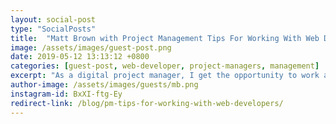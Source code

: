 ```yaml
---
layout: social-post
type: "SocialPosts"
title:  "Matt Brown with Project Management Tips For Working With Web Developers"
image: /assets/images/guest-post.png
date: 2019-05-12 13:13:12 +0800
categories: [guest-post, web-developer, project-managers, management]
excerpt: "As a digital project manager, I get the opportunity to work and interact with all different types of people in different roles on a daily basis. Over the years, I have been lucky to have worked with many talented web developers and, during that time, I have picked up a few tips on how to better manage projects and the developers behind them."
author-image: /assets/images/guests/mb.png
instagram-id: BxXI-ftg-Ey
redirect-link: /blog/pm-tips-for-working-with-web-developers/
---
```

